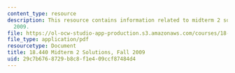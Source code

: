 ```yaml
---
content_type: resource
description: This resource contains information related to midterm 2 solutions, fall
  2009.
file: https://ol-ocw-studio-app-production.s3.amazonaws.com/courses/18-440-probability-and-random-variables-spring-2014/29c7b6768729b8c8f1e409ccf87484d4_MIT18_440S14_mid2_2009_sol.pdf
file_type: application/pdf
resourcetype: Document
title: 18.440 Midterm 2 Solutions, Fall 2009
uid: 29c7b676-8729-b8c8-f1e4-09ccf87484d4
---
```

